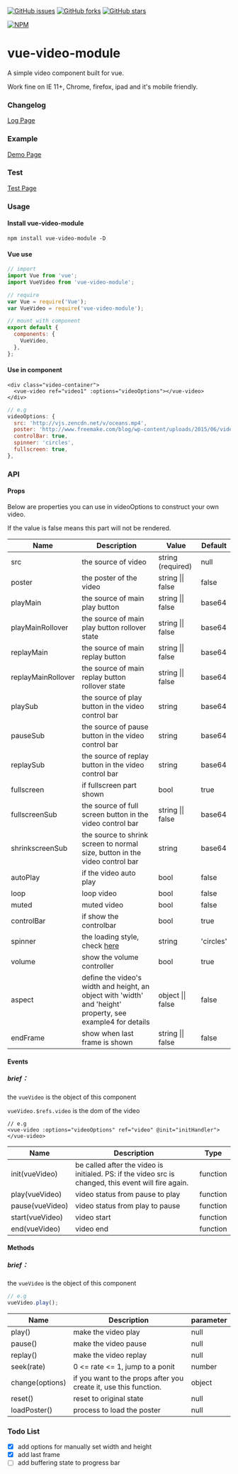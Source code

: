 

[![GitHub issues](https://img.shields.io/github/issues/iapYang/vue-video-module.svg?style=flat-square)](https://github.com/iapYang/vue-video-module/issues)
[![GitHub forks](https://img.shields.io/github/forks/iapYang/vue-video-module.svg?style=flat-square)](https://github.com/iapYang/vue-video-module/network)
[![GitHub stars](https://img.shields.io/github/stars/iapYang/vue-video-module.svg?style=flat-square)](https://github.com/iapYang/vue-video-module/stargazers)

[![NPM](https://nodei.co/npm/vue-video-module.png?downloads=true&downloadRank=true&stars=true)](https://nodei.co/npm/vue-video-module/)

# vue-video-module

A simple video component built for vue.

Work fine on IE 11+, Chrome, firefox, ipad and it's mobile friendly.

### Changelog

[Log Page](https://github.com/iapYang/vue-video-module/blob/master/CHANGELOG.md)

### Example

[Demo Page](https://iapyang.github.io/vue-video-module/)

### Test
[Test Page](https://iapyang.github.io/vue-video-module/#/test)

### Usage

#### Install vue-video-module

`npm install vue-video-module -D`

#### Vue use

```javascript
// import
import Vue from 'vue';
import VueVideo from 'vue-video-module';

// require
var Vue = require('Vue');
var VueVideo = require('vue-video-module');

// mount with component
export default {
  components: {
    VueVideo,
  },
};
```

#### Use in component

```vue
<div class="video-container">
  <vue-video ref="video1" :options="videoOptions"></vue-video>
</div>
```

```javascript
// e.g
videoOptions: {
  src: 'http://vjs.zencdn.net/v/oceans.mp4',
  poster: 'http://www.freemake.com/blog/wp-content/uploads/2015/06/videojs-logo.jpg',
  controlBar: true,
  spinner: 'circles',
  fullscreen: true,
},
```

### API

#### Props

Below are properties you can use in videoOptions to construct your own video.

If the value is false means this part will not be rendered.

| Name               | Description                              | Value             | Default   |
| ------------------ | ---------------------------------------- | ----------------- | --------- |
| src                | the source of video                      | string (required) | null      |
| poster             | the poster of the video                  | string \|\| false | false     |
| playMain           | the source of main play button           | string \|\| false | base64    |
| playMainRollover   | the source of main play button rollover state | string \|\| false | base64    |
| replayMain         | the source of main replay button         | string \|\| false | base64    |
| replayMainRollover | the source of main replay button rollover state | string \|\| false | base64    |
| playSub            | the source of play button in the video control bar | string            | base64    |
| pauseSub           | the source of pause button in the video control bar | string            | base64    |
| replaySub          | the source of replay button in the video control bar | string            | base64    |
| fullscreen         | if fullscreen part shown                 | bool              | true      |
| fullscreenSub      | the source of full screen button in the video control bar | string \|\| false | base64    |
| shrinkscreenSub    | the source to shrink screen to normal size, button in the video control bar | string            | base64    |
| autoPlay           | if the video auto play                   | bool              | false     |
| loop               | loop video                               | bool              | false     |
| muted              | muted video                              | bool              | false     |
| controlBar         | if show the controlbar                   | bool              | true      |
| spinner            | the loading style, check [here](https://github.com/iapYang/vue-simple-loading) | string            | 'circles' |
| volume             | show the volume controller               | bool              | true      |
| aspect             | define the video's width and height, an object with 'width' and 'height' property, see example4 for details | object \|\| false | false     |
| endFrame           | show when last frame is shown            | string \|\| false | false     |
#### Events

##### brief：

the `vueVideo` is the object of this component

`vueVideo.$refs.video` is the dom of the video

```vue
// e.g
<vue-video :options="videoOptions" ref="video" @init="initHandler"></vue-video>
```

| Name            | Description                              | Type     |
| --------------- | ---------------------------------------- | -------- |
| init(vueVideo)  | be called after the video is initialed. PS: if the video src is changed, this event will fire again. | function |
| play(vueVideo)  | video status from pause to play          | function |
| pause(vueVideo) | video status from play to pause          | function |
| start(vueVideo) | video start                              | function |
| end(vueVideo)   | video end                                | function |
#### Methods

##### brief：

the `vueVideo` is the object of this component

```javascript
// e.g
vueVideo.play();
```

| Name            | Description                              | parameter |
| --------------- | ---------------------------------------- | --------- |
| play()          | make the video play                      | null      |
| pause()         | make the video pause                     | null      |
| replay()        | make the video replay                    | null      |
| seek(rate)      | 0 <= rate <= 1, jump to a ponit          | number    |
| change(options) | if you want to the props after you create it, use this function. | object    |
| reset()         | reset to original state                  | null      |
| loadPoster()    | process to load the poster               | null      |

### Todo List

- [x] add options for manually set width and height
- [x] add last frame 
- [ ] add buffering state to progress bar